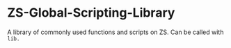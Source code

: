 # ZS-Global-Scripting-Library

A library of commonly used functions and scripts on ZS. Can be called with ``lib.``
